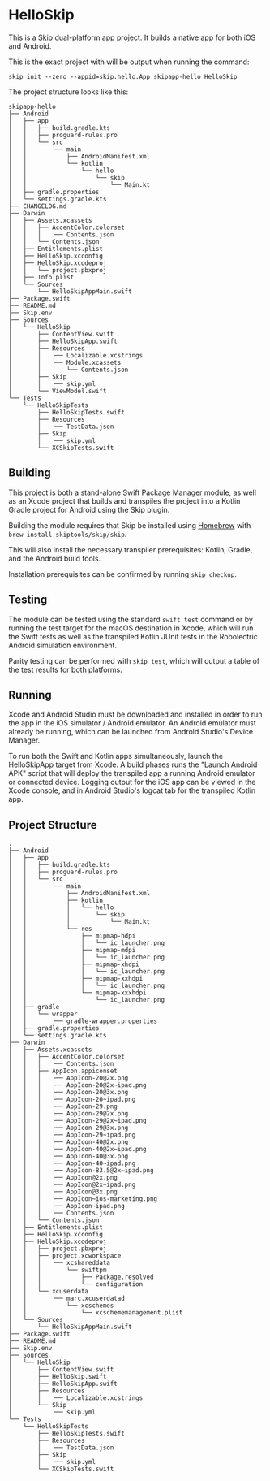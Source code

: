 # HelloSkip

This is a [Skip](https://skip.tools) dual-platform app project.
It builds a native app for both iOS and Android.

This is the exact project with will be output when running the command:

```
skip init --zero --appid=skip.hello.App skipapp-hello HelloSkip
```

The project structure looks like this:

```
skipapp-hello
├── Android
│   ├── app
│   │   ├── build.gradle.kts
│   │   ├── proguard-rules.pro
│   │   └── src
│   │       └── main
│   │           ├── AndroidManifest.xml
│   │           └── kotlin
│   │               └── hello
│   │                   └── skip
│   │                       └── Main.kt
│   ├── gradle.properties
│   └── settings.gradle.kts
├── CHANGELOG.md
├── Darwin
│   ├── Assets.xcassets
│   │   ├── AccentColor.colorset
│   │   │   └── Contents.json
│   │   └── Contents.json
│   ├── Entitlements.plist
│   ├── HelloSkip.xcconfig
│   ├── HelloSkip.xcodeproj
│   │   └── project.pbxproj
│   ├── Info.plist
│   └── Sources
│       └── HelloSkipAppMain.swift
├── Package.swift
├── README.md
├── Skip.env
├── Sources
│   └── HelloSkip
│       ├── ContentView.swift
│       ├── HelloSkipApp.swift
│       ├── Resources
│       │   ├── Localizable.xcstrings
│       │   └── Module.xcassets
│       │       └── Contents.json
│       ├── Skip
│       │   └── skip.yml
│       └── ViewModel.swift
└── Tests
    └── HelloSkipTests
        ├── HelloSkipTests.swift
        ├── Resources
        │   └── TestData.json
        ├── Skip
        │   └── skip.yml
        └── XCSkipTests.swift
```



## Building

This project is both a stand-alone Swift Package Manager module,
as well as an Xcode project that builds and transpiles the project
into a Kotlin Gradle project for Android using the Skip plugin.

Building the module requires that Skip be installed using
[Homebrew](https://brew.sh) with `brew install skiptools/skip/skip`.

This will also install the necessary transpiler prerequisites:
Kotlin, Gradle, and the Android build tools.

Installation prerequisites can be confirmed by running `skip checkup`.

## Testing

The module can be tested using the standard `swift test` command
or by running the test target for the macOS destination in Xcode,
which will run the Swift tests as well as the transpiled
Kotlin JUnit tests in the Robolectric Android simulation environment.

Parity testing can be performed with `skip test`,
which will output a table of the test results for both platforms.

## Running

Xcode and Android Studio must be downloaded and installed in order to
run the app in the iOS simulator / Android emulator.
An Android emulator must already be running, which can be launched from 
Android Studio's Device Manager.

To run both the Swift and Kotlin apps simultaneously, 
launch the HelloSkipApp target from Xcode.
A build phases runs the "Launch Android APK" script that
will deploy the transpiled app a running Android emulator or connected device.
Logging output for the iOS app can be viewed in the Xcode console, and in
Android Studio's logcat tab for the transpiled Kotlin app.

## Project Structure

```plaintext
.
├── Android
│   ├── app
│   │   ├── build.gradle.kts
│   │   ├── proguard-rules.pro
│   │   └── src
│   │       └── main
│   │           ├── AndroidManifest.xml
│   │           ├── kotlin
│   │           │   └── hello
│   │           │       └── skip
│   │           │           └── Main.kt
│   │           └── res
│   │               ├── mipmap-hdpi
│   │               │   └── ic_launcher.png
│   │               ├── mipmap-mdpi
│   │               │   └── ic_launcher.png
│   │               ├── mipmap-xhdpi
│   │               │   └── ic_launcher.png
│   │               ├── mipmap-xxhdpi
│   │               │   └── ic_launcher.png
│   │               └── mipmap-xxxhdpi
│   │                   └── ic_launcher.png
│   ├── gradle
│   │   └── wrapper
│   │       └── gradle-wrapper.properties
│   ├── gradle.properties
│   └── settings.gradle.kts
├── Darwin
│   ├── Assets.xcassets
│   │   ├── AccentColor.colorset
│   │   │   └── Contents.json
│   │   ├── AppIcon.appiconset
│   │   │   ├── AppIcon-20@2x.png
│   │   │   ├── AppIcon-20@2x~ipad.png
│   │   │   ├── AppIcon-20@3x.png
│   │   │   ├── AppIcon-20~ipad.png
│   │   │   ├── AppIcon-29.png
│   │   │   ├── AppIcon-29@2x.png
│   │   │   ├── AppIcon-29@2x~ipad.png
│   │   │   ├── AppIcon-29@3x.png
│   │   │   ├── AppIcon-29~ipad.png
│   │   │   ├── AppIcon-40@2x.png
│   │   │   ├── AppIcon-40@2x~ipad.png
│   │   │   ├── AppIcon-40@3x.png
│   │   │   ├── AppIcon-40~ipad.png
│   │   │   ├── AppIcon-83.5@2x~ipad.png
│   │   │   ├── AppIcon@2x.png
│   │   │   ├── AppIcon@2x~ipad.png
│   │   │   ├── AppIcon@3x.png
│   │   │   ├── AppIcon~ios-marketing.png
│   │   │   ├── AppIcon~ipad.png
│   │   │   └── Contents.json
│   │   └── Contents.json
│   ├── Entitlements.plist
│   ├── HelloSkip.xcconfig
│   ├── HelloSkip.xcodeproj
│   │   ├── project.pbxproj
│   │   ├── project.xcworkspace
│   │   │   └── xcshareddata
│   │   │       └── swiftpm
│   │   │           ├── Package.resolved
│   │   │           └── configuration
│   │   └── xcuserdata
│   │       └── marc.xcuserdatad
│   │           └── xcschemes
│   │               └── xcschememanagement.plist
│   └── Sources
│       └── HelloSkipAppMain.swift
├── Package.swift
├── README.md
├── Skip.env
├── Sources
│   └── HelloSkip
│       ├── ContentView.swift
│       ├── HelloSkip.swift
│       ├── HelloSkipApp.swift
│       ├── Resources
│       │   └── Localizable.xcstrings
│       └── Skip
│           └── skip.yml
└── Tests
    └── HelloSkipTests
        ├── HelloSkipTests.swift
        ├── Resources
        │   └── TestData.json
        ├── Skip
        │   └── skip.yml
        └── XCSkipTests.swift
```
